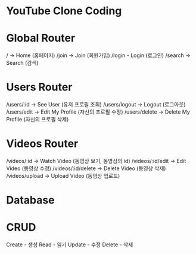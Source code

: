 # YouTube Clone Coding

# Global Router

/ -> Home (홈페이지)
/join -> Join (회원가입)
/login - Login (로그인)
/search -> Search (검색)

# Users Router

/users/:id -> See User (유저 프로필 조회)
/users/logout -> Logout (로그아웃)
/users/edit -> Edit My Profile (자신의 프로필 수정)
/users/delete -> Delete My Profile (자신의 프로필 삭제)

# Videos Router

/videos/:id -> Watch Video (동영상 보기, 동영상의 id)
/videos/:id/edit -> Edit Video (동영상 수정)
/videos/:id/delete -> Delete Video (동영상 삭제)
/videos/upload -> Upload Video (동영상 업로드)

# Database
# CRUD

Create - 생성
Read - 읽기
Update - 수정
Delete - 삭제